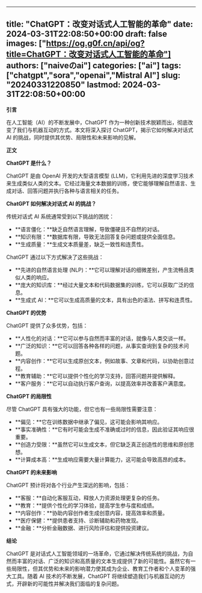 
---
title: "ChatGPT：改变对话式人工智能的革命"
date: 2024-03-31T22:08:50+00:00
draft: false
images: ["https://og.g0f.cn/api/og?title=ChatGPT：改变对话式人工智能的革命"]
authors: ["naiveのai"]
categories: ["ai"]
tags: ["chatgpt","sora","openai","Mistral AI"]
slug: "20240331220850"
lastmod: 2024-03-31T22:08:50+00:00
---
**引言**

在人工智能（AI）的不断发展中，ChatGPT 作为一种创新技术脱颖而出，彻底改变了我们与机器互动的方式。本文将深入探讨 ChatGPT，揭示它如何解决对话式 AI 的挑战，同时提供其优势、局限性和未来影响的见解。

**正文**

**ChatGPT 是什么？**

ChatGPT 是由 OpenAI 开发的大型语言模型 (LLM)，它利用先进的深度学习技术来生成类似人类的文本。它经过海量文本数据的训练，使它能够理解自然语言、生成对话、回答问题并执行各种与语言相关的任务。

**ChatGPT 如何解决对话式 AI 的挑战？**

传统对话式 AI 系统通常受到以下挑战的困扰：

* **语言僵化：**缺乏自然语言理解，导致僵硬且不自然的对话。
* **知识有限：**数据库有限，导致无法回答复杂问题或提供全面信息。
* **生成质量：**生成文本质量差，缺乏一致性和连贯性。

ChatGPT 通过以下方式解决了这些挑战：

* **先进的自然语言处理 (NLP)：**它可以理解对话的细微差别，产生流畅且类似人类的响应。
* **庞大的知识库：**经过大量文本和代码数据集的训练，它可以获取广泛的信息。
* **生成式 AI：**它可以生成高质量的文本，具有出色的语法、拼写和连贯性。

**ChatGPT 的优势**

ChatGPT 提供了众多优势，包括：

* **人性化的对话：**它可以参与自然而丰富的对话，就像与人类交谈一样。
* **广泛的知识：**它可以回答各种各样的问题，从事实查询到复杂的技术问题。
* **内容创作：**它可以生成原创文本，例如故事、文章和代码，以协助创意过程。
* **教育辅助：**它可以提供个性化的学习支持，回答问题并提供解释。
* **客户服务：**它可以自动执行客户查询，以提高效率并改善客户满意度。

**ChatGPT 的局限性**

尽管 ChatGPT 具有强大的功能，但它也有一些局限性需要注意：

* **偏见：**它在训练数据中继承了偏见，这可能会影响其响应。
* **事实准确性：**它有时可能会生成不准确或过时的信息，因此验证其响应很重要。
* **创造力受限：**虽然它可以生成文本，但它缺乏真正创造性的思维和原创思想。
* **计算成本高：**生成响应需要大量计算能力，这可能会导致高昂的成本。

**ChatGPT 的未来影响**

ChatGPT 预计将对各个行业产生深远的影响，包括：

* **客服：**自动化客服互动，释放人力资源处理更复杂的任务。
* **教育：**提供个性化的学习体验，提高学生参与度和成绩。
* **内容创作：**协助内容创作者生成创意内容，提高效率和质量。
* **医疗保健：**提供患者支持、诊断辅助和药物发现。
* **金融：**分析金融数据、进行风险评估和提供投资建议。

**结论**

ChatGPT 是对话式人工智能领域的一场革命，它通过解决传统系统的挑战，为自然而丰富的对话、广泛的知识和高质量的文本生成提供了新的可能性。虽然它有一些局限性，但其优势和未来的影响潜力使其成为企业、教育工作者和个人变革的强大工具。随着 AI 技术的不断发展，ChatGPT 将继续塑造我们与机器互动的方式，开辟新的可能性并解决我们面临的复杂问题。